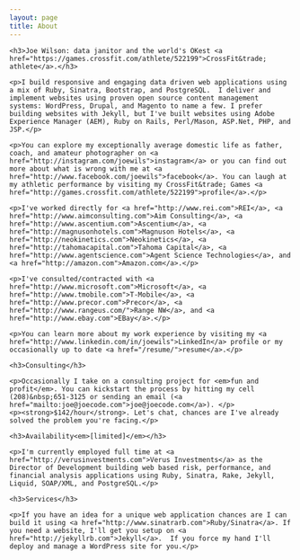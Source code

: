 ```yaml
---
layout: page
title: About
---
```


<div>

    <h3>Joe Wilson: data janitor and the world's OKest <a href="https://games.crossfit.com/athlete/522199">CrossFit&trade; athlete</a>.</h3>

    <p>I build responsive and engaging data driven web applications using a mix of Ruby, Sinatra, Bootstrap, and PostgreSQL.  I deliver and implement websites using proven open source content management systems: WordPress, Drupal, and Magento to name a few. I prefer building websites with Jekyll, but I've built websites using Adobe Experience Manager (AEM), Ruby on Rails, Perl/Mason, ASP.Net, PHP, and JSP.</p>

    <p>You can explore my exceptionally average domestic life as father, coach, and amateur photographer on <a href="http://instagram.com/joewils">instagram</a> or you can find out more about what is wrong with me at <a href="http://www.facebook.com/joewils">facebook</a>. You can laugh at my athletic performance by visiting my CrossFit&trade; Games <a href="http://games.crossfit.com/athlete/522199">profile</a>.</p>
 
    <p>I've worked directly for <a href="http://www.rei.com">REI</a>, <a href="http://www.aimconsulting.com">Aim Consulting</a>, <a href="http://www.ascentium.com">Ascentium</a>, <a href="http://magnusonhotels.com">Magnuson Hotels</a>, <a href="http://neokinetics.com">Neokinetics</a>, <a href="http://tahomacapital.com">Tahoma Capital</a>, <a href="http://www.agentscience.com">Agent Science Technologies</a>, and <a href="http://amazon.com">Amazon.com</a>.</p>
    
    <p>I've consulted/contracted with <a href="http://www.microsoft.com">Microsoft</a>, <a href="http://www.tmobile.com">T-Mobile</a>, <a href="http://www.precor.com">Precor</a>, <a href="http://www.rangeus.com/">Range NW</a>, and <a href="http://www.ebay.com">EBay</a>.</p>

    <p>You can learn more about my work experience by visiting my <a href="http://www.linkedin.com/in/joewils">LinkedIn</a> profile or my occasionally up to date <a href="/resume/">resume</a>.</p>

    <h3>Consulting</h3>

    <p>Occasionally I take on a consulting project for <em>fun and profit</em>. You can kickstart the process by hitting my cell (208)&nbsp;651-3125 or sending an email (<a href="mailto:joe@joecode.com">joe@joecode.com</a>). </p>
    <p><strong>$142/hour</strong>. Let's chat, chances are I've already solved the problem you're facing.</p>

    <h3>Availability<em>[limited]</em></h3>

    <p>I'm currently employed full time at <a href="http://verusinvestments.com">Verus Investments</a> as the Director of Development building web based risk, performance, and financial analysis applications using Ruby, Sinatra, Rake, Jekyll, Liquid, SOAP/XML, and PostgreSQL.</p>

    <h3>Services</h3>

    <p>If you have an idea for a unique web application chances are I can build it using <a href="http://www.sinatrarb.com">Ruby/Sinatra</a>. If you need a website, I'll get you setup on <a href="http://jekyllrb.com">Jekyll</a>.  If you force my hand I'll deploy and manage a WordPress site for you.</p>
</div>
